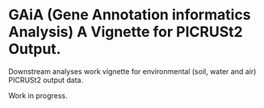 # GAiA (Gene Annotation informatics Analysis) A Vignette for PICRUSt2 Output.

Downstream analyses work vignette for environmental (soil, water and air) PICRUSt2 output data.

Work in progress.
